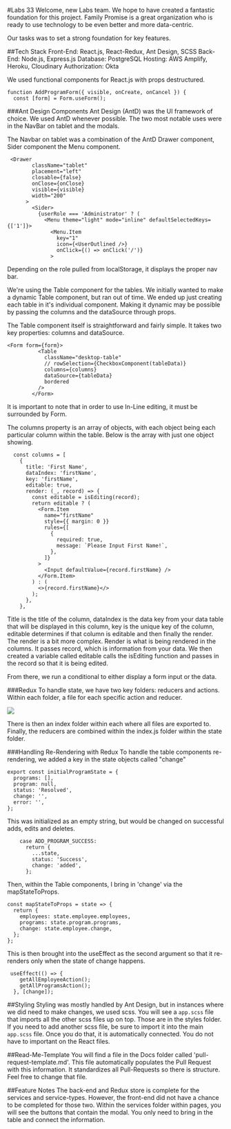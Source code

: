 #Labs 33
Welcome, new Labs team. We hope to have created a fantastic foundation for this project. Family Promise is a great organization who is ready to use technology to be even better and more data-centric.

Our tasks was to set a strong foundation for key features.

##Tech Stack
Front-End: React.js, React-Redux, Ant Design, SCSS
Back-End: Node.js, Express.js
Database: PostgreSQL
Hosting: AWS Amplify, Heroku, Cloudinary
Authorization: Okta

We used functional components for React.js with props destructured.

```
function AddProgramForm({ visible, onCreate, onCancel }) {
  const [form] = Form.useForm();
```

###Ant Design Components
Ant Design (AntD) was the UI framework of choice. We used AntD whenever possible. The two most notable uses were in the NavBar on tablet and the modals.

The Navbar on tablet was a combination of the AntD Drawer component, Sider component the Menu component.

```
 <Drawer
        className="tablet"
        placement="left"
        closable={false}
        onClose={onClose}
        visible={visible}
        width="200"
      >
        <Sider>
          {userRole === 'Administrator' ? (
            <Menu theme="light" mode="inline" defaultSelectedKeys={['1']}>
              <Menu.Item
                key="1"
                icon={<UserOutlined />}
                onClick={() => onClick('/')}
              >
```

Depending on the role pulled from localStorage, it displays the proper nav bar.

We're using the Table component for the tables. We initially wanted to make a dynamic Table component, but ran out of time. We ended up just creating each table in it's individual component. Making it dynamic may be possible by passing the columns and the dataSource through props.

The Table component itself is straightforward and fairly simple. It takes two key properties: columns and dataSource.

```
<Form form={form}>
          <Table
            className="desktop-table"
            // rowSelection={CheckboxComponent(tableData)}
            columns={columns}
            dataSource={tableData}
            bordered
          />
        </Form>
```

It is important to note that in order to use In-Line editing, it must be surrounded by Form.

The columns property is an array of objects, with each object being each particular column within the table. Below is the array with just one object showing.

```
  const columns = [
    {
      title: 'First Name',
      dataIndex: 'firstName',
      key: 'firstName',
      editable: true,
      render: (_, record) => {
        const editable = isEditing(record);
        return editable ? (
          <Form.Item
            name="firstName"
            style={{ margin: 0 }}
            rules={[
              {
                required: true,
                message: `Please Input First Name!`,
              },
            ]}
          >
            <Input defaultValue={record.firstName} />
          </Form.Item>
        ) : (
          <>{record.firstName}</>
        );
      },
    },
```

Title is the title of the column, dataIndex is the data key from your data table that will be displayed in this column, key is the unique key of the column, editable determines if that column is editable and then finally the render. The render is a bit more complex. Render is what is being rendered in the columns. It passes record, which is information from your data. We then created a variable called editable calls the isEditing function and passes in the record so that it is being edited.

From there, we run a conditional to either display a form input or the data.

###Redux
To handle state, we have two key folders: reducers and actions. Within each folder, a file for each specific action and reducer.

<img src="https://res.cloudinary.com/water-my-plants/image/upload/v1619821624/state-folder.png"/>

There is then an index folder within each where all files are exported to. Finally, the reducers are combined within the index.js folder within the state folder.

###Handling Re-Rendering with Redux
To handle the table components re-rendering, we added a key in the state objects called "change"

```
export const initialProgramState = {
  programs: [],
  program: null,
  status: 'Resolved',
  change: '',
  error: '',
};
```

This was initialized as an empty string, but would be changed on successful adds, edits and deletes.

```
    case ADD_PROGRAM_SUCCESS:
      return {
        ...state,
        status: 'Success',
        change: 'added',
      };
```

Then, within the Table components, I bring in 'change' via the mapStateToProps.

```
const mapStateToProps = state => {
  return {
    employees: state.employee.employees,
    programs: state.program.programs,
    change: state.employee.change,
  };
};
```

This is then brought into the useEffect as the second argument so that it re-renders only when the state of change happens.

```
 useEffect(() => {
    getAllEmployeeAction();
    getAllProgramsAction();
  }, [change]);
```

##Styling
Styling was mostly handled by Ant Design, but in instances where we did need to make changes, we used scss. You will see a `app.scss` file that imports all the other scss files up on top. Those are in the styles folder. If you need to add another scss file, be sure to import it into the main `app.scss` file. Once you do that, it is automatically connected. You do not have to important on the React files.

##Read-Me-Template
You will find a file in the Docs folder called 'pull-request-template.md'. This file automatically populates the Pull Request with this information. It standardizes all Pull-Requests so there is structure. Feel free to change that file.

##Feature Notes
The back-end and Redux store is complete for the services and service-types. However, the front-end did not have a chance to be completed for those two.
Within the services folder within pages, you will see the buttons that contain the modal. You only need to bring in the table and connect the information.
